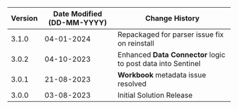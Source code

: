 | **Version** | **Date Modified (DD-MM-YYYY)** | **Change History**                                             |
|-------------|--------------------------------|----------------------------------------------------------------|
| 3.1.0       | 04-01-2024                     | Repackaged for parser issue fix on reinstall                   |
| 3.0.2       | 04-10-2023                     | Enhanced **Data Connector** logic to post data into Sentinel   |
| 3.0.1       | 21-08-2023                     | **Workbook** metadata issue resolved                           |
| 3.0.0       | 03-08-2023                     | Initial Solution Release                                       |